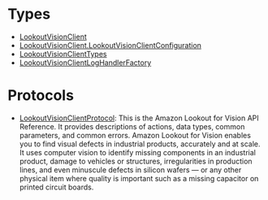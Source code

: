 # Types

  - [LookoutVisionClient](/aws-sdk-swift/reference/0.x/AWSLookoutVision/LookoutVisionClient)
  - [LookoutVisionClient.LookoutVisionClientConfiguration](/aws-sdk-swift/reference/0.x/AWSLookoutVision/LookoutVisionClient_LookoutVisionClientConfiguration)
  - [LookoutVisionClientTypes](/aws-sdk-swift/reference/0.x/AWSLookoutVision/LookoutVisionClientTypes)
  - [LookoutVisionClientLogHandlerFactory](/aws-sdk-swift/reference/0.x/AWSLookoutVision/LookoutVisionClientLogHandlerFactory)

# Protocols

  - [LookoutVisionClientProtocol](/aws-sdk-swift/reference/0.x/AWSLookoutVision/LookoutVisionClientProtocol):
    This is the Amazon Lookout for Vision API Reference. It provides descriptions of actions,
    data types, common parameters, and common errors.
    Amazon Lookout for Vision enables you to find visual defects in industrial products,
    accurately and at scale. It uses computer vision to identify missing components in an industrial product,
    damage to vehicles or structures, irregularities in production lines, and even minuscule defects in
    silicon wafers — or any other physical item where quality is important such as a missing capacitor
    on printed circuit boards.
